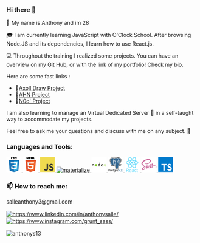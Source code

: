 ### Hi there 👋

:thought_balloon: My name is Anthony and im 28

:mortar_board: I am currently learning JavaScript with O'Clock School. After browsing Node.JS and its dependencies, I learn how to use React.js.

:computer: Throughout the training I realized some projects. You can have an overview on my Git Hub, or with the link of my portfolio! Check my bio.

Here are some fast links : 
- :rainbow:[Axoll Draw Project](http://www.salleanthony.fr:6525/)
- :paw_prints:[AHN Project](http://www.salleanthony.fr:6523/)
- :speech_balloon:[N0o' Project](https://noo-chat.netlify.app/)

I am also learning to manage an Virtual Dedicated Server :floppy_disk: in a self-taught way to accommodate my projects.

Feel free to ask me your questions and discuss with me on any subject. 💬

### Languages and Tools:
<p align="left">
<a href="https://www.w3schools.com/css/" target="_blank" rel="noreferrer"> <img src="https://raw.githubusercontent.com/devicons/devicon/master/icons/css3/css3-original-wordmark.svg" alt="css3" width="40" height="40"/> </a>
<a href="https://www.w3.org/html/" target="_blank" rel="noreferrer"> <img src="https://raw.githubusercontent.com/devicons/devicon/master/icons/html5/html5-original-wordmark.svg" alt="html5" width="40" height="40"/> </a> 
<a href="https://developer.mozilla.org/en-US/docs/Web/JavaScript" target="_blank" rel="noreferrer"> <img src="https://raw.githubusercontent.com/devicons/devicon/master/icons/javascript/javascript-original.svg" alt="javascript" width="40" height="40"/> </a> <a href="https://materializecss.com/" target="_blank" rel="noreferrer"> <img src="https://raw.githubusercontent.com/prplx/svg-logos/5585531d45d294869c4eaab4d7cf2e9c167710a9/svg/materialize.svg" alt="materialize" width="40" height="40"/> </a> 
<a href="https://nodejs.org" target="_blank" rel="noreferrer"> <img src="https://raw.githubusercontent.com/devicons/devicon/master/icons/nodejs/nodejs-original-wordmark.svg" alt="nodejs" width="40" height="40"/> </a> 
<a href="https://www.postgresql.org" target="_blank" rel="noreferrer"> <img src="https://raw.githubusercontent.com/devicons/devicon/master/icons/postgresql/postgresql-original-wordmark.svg" alt="postgresql" width="40" height="40"/> </a> 
<a href="https://reactjs.org/" target="_blank" rel="noreferrer"> <img src="https://raw.githubusercontent.com/devicons/devicon/master/icons/react/react-original-wordmark.svg" alt="react" width="40" height="40"/> </a> 
<a href="https://sass-lang.com" target="_blank" rel="noreferrer"> <img src="https://raw.githubusercontent.com/devicons/devicon/master/icons/sass/sass-original.svg" alt="sass" width="40" height="40"/> </a> 
<a href="https://www.typescriptlang.org/" target="_blank" rel="noreferrer"> <img src="https://raw.githubusercontent.com/devicons/devicon/master/icons/typescript/typescript-original.svg" alt="typescript" width="40" height="40"/> </a> </p>

### 📫 How to reach me: 
<p>salleanthony3@gmail.com</p>
<p>
<a href="https://linkedin.com/in/anthonysalle/" target="blank"><img align="center" src="https://raw.githubusercontent.com/rahuldkjain/github-profile-readme-generator/master/src/images/icons/Social/linked-in-alt.svg" alt="https://www.linkedin.com/in/anthonysalle/" height="30" width="40" /></a>
<a href="https://instagram.com/grunt_sass/" target="blank"><img align="center" src="https://raw.githubusercontent.com/rahuldkjain/github-profile-readme-generator/master/src/images/icons/Social/instagram.svg" alt="https://www.instagram.com/grunt_sass/" height="30" width="40" /></a>

<p><img align="center" src="https://github-readme-streak-stats.herokuapp.com/?user=anthonys13&" alt="anthonys13" /></p>
